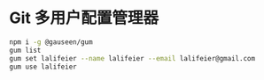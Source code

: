 # Git 多用户配置管理器

```bash
npm i -g @gauseen/gum
gum list
gum set lalifeier --name lalifeier --email lalifeier@gmail.com
gum use lalifeier
```
